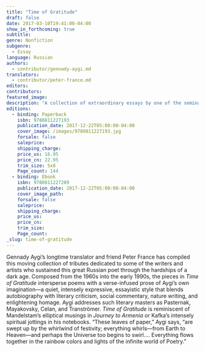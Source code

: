 ```yaml
---
title: "Time of Gratitude"
draft: false
date: 2017-03-10T19:41:00-04:00
show_in_forthcoming: true
subtitle:
genre: Nonfiction
subgenre:
  - Essay
language: Russian
authors:
  - contributor/gennady-aygi.md
translators:
  - contributor/peter-france.md
editors:
contributors:
featured_image:
description: "A collection of extraordinary essays by one of the seminal Russian poets of the twentieth century "
editions:
  - binding: Paperback
    isbn: 9780811227193
    publication_date: 2017-12-22T05:00:00-04:00
    cover_image: /images/9780811227193.jpg
    forsale: false
    saleprice:
    shipping_charge:
    price_us: 16.95
    price_cn: 22.95
    trim_size: 5x8
    Page_count: 144
  - binding: Ebook
    isbn: 9780811227209
    publication_date: 2017-12-22T05:00:00-04:00
    cover_image_path:
    forsale: false
    saleprice:
    shipping_charge:
    price_us:
    price_cn:
    trim_size:
    Page_count:
_slug: time-of-gratitude
---
```


Gennady Aygi’s longtime translator and friend Peter France has compiled this moving collection of tributes dedicated to some of the writers and artists who sustained this great Russian poet through the hardships of a dark age. Composed from the 1960s into the early 1990s, the pieces in _Time of Gratitude_ intersperse poems with a verse-infused prose of Aygi’s own imagination—a quiet, intensely expressive, essayistic style that blends autobiography with literary criticism, social commentary, nature writing, and enlightening homage. Aygi addresses such literary masters as Pasternak, Mayakovsky, Celan, and Tranströmer. _Time of Gratitude_ is reminiscent of Mandelstam’s elliptical musings in _Journey to Armenia_ or Kafka’s intensely spiritual jottings in his notebooks. “These leaves of paper,” Aygi says, “are swept up by the whirlwind of festivity; everything whirls—from Earth to Heaven—and perhaps the Universe too begins to swirl.... Everything flows together in the rainbow colors and lights of the infinite world of Poetry.”

